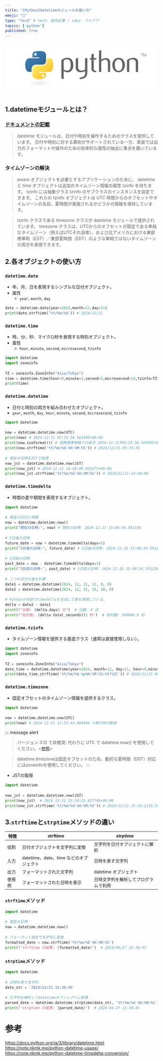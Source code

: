 ```yaml
---
title: "[Python]datetimeモジュールの使い方"
emoji: "🐡"
type: "tech" # tech: 技術記事 / idea: アイデア
topics: ['python']
published: true
---
```


![](/images/py_logo/python-logo-master-v3-TM.png)

## 1.datetimeモジュールとは？
### [ドキュメントの記載](https://docs.python.org/ja/3/library/datetime.html)
> datetime モジュールは、日付や時刻を操作するためのクラスを提供しています。
日付や時刻に対する算術がサポートされている一方、実装では出力のフォーマットや操作のための効率的な属性の抽出に重点を置いています。

### タイムゾーンの解決
> aware オブジェクトを必要とするアプリケーションのために、 datetime と time オブジェクトは追加のタイムゾーン情報の属性 tzinfo を持ちます。 tzinfo には抽象クラス tzinfo のサブクラスのインスタンスを設定できます。 これらの tzinfo オブジェクトは UTC 時間からのオフセットやタイムゾーンの名前、夏時間が実施されるかどうかの情報を保持しています。

>  tzinfo クラスである timezone クラスが datetime モジュールで提供されています。 timezone クラスは、UTCからのオフセットが固定である単純なタイムゾーン（例えばUTCそれ自体）、および北アメリカにおける東部標準時（EST）／東部夏時間（EDT）のような単純ではないタイムゾーンの両方を表現できます。

## 2.各オブジェクトの使い方
### `datetime.date`
- 年、月、日を表現するシンプルな日付オブジェクト。
- 属性
  - `year`, `month`, `day `

```py
date = datetime.date(year=2024,month=12,day=21)
print(date.strftime('%Y/%m/%d')) # 2024/12/21
```

### `datetime.time`
- 時、分、秒、マイクロ秒を表現する時刻オブジェクト。
- 属性
  -  `hour`, `minute`, `second`, `microsecond`, `tzinfo`

```py
import datetime
import zoneinfo

TZ = zoneinfo.ZoneInfo("Asia/Tokyo")
time = datetime.time(hour=9,minute=3,second=5,microsecond=10,tzinfo=TZ)
print(time)
```

### `datetime.datetime`
- 日付と時刻の両方を組み合わせたオブジェクト。
-  `year`, `month`, `day`, `hour`, `minute`, `second`, `microsecond`, `tzinfo`

```py
import datetime

now = datetime.datetime.now(UTC)
print(now) # 2024-12-21 05:33:36.563305+00:00
print(now.isoformat()) # 国際標準規格での表示 2024-12-21T05:33:36.563305+00:00
print(now.strftime('%Y/%m/%d-%H:%M:%S')) # 2024/12/21-05:33:36

# 現在の日時をJSTで取得
now_jst = datetime.datetime.now(JST)
print(now_jst) # 2024-12-21 14:40:00.835475+09:00
print(now_jst.strftime('%Y/%m/%d-%H:%M:%S')) # 2024/12/21-14:40:00
```

### `datetime.timedelta`
- 時間の差や期間を表現するオブジェクト。
```py
import datetime

# 現在の日付と時間
now = datetime.datetime.now()
print("現在の日時:", now) # 現在の日時: 2024-12-21 15:08:34.591238

# 5日後の日時
future_date = now + datetime.timedelta(days=5)
print("5日後の日時:", future_date) # 5日後の日時: 2024-12-26 15:08:34.591238

# 3日前の日時
past_date = now - datetime.timedelta(days=3)
print("3日前の日時:", past_date) # 3日前の日時: 2024-12-18 15:08:34.591238

# 二つの日付の差を計算
date1 = datetime.datetime(2024, 12, 21, 12, 0, 0)
date2 = datetime.datetime(2024, 12, 25, 18, 30, 0)

# Pythonが内部でtimedeltaを生成して差を表現している。
delta = date2 - date1
print(f"日数: {delta.days} 日")  # 日数: 4 日
print(f"総秒数: {delta.total_seconds()} 秒")  # 総秒数: 384600.0 秒
```


### `datetime.tzinfo`
- タイムゾーン情報を提供する基底クラス（通常は直接使用しない）。

```py
import datetime
import zoneinfo

TZ = zoneinfo.ZoneInfo("Asia/Tokyo")
date_time = datetime.datetime(year=2024, month=12, day=21, hour=9,minute=3,second=5,microsecond=10,tzinfo=TZ)
print(date_time.strftime('%Y/%m/%d-%p%H:%M:%S:%f(%Z)')) # 2024/12/21-AM09:03:05:000010(JST)
```

### `datetime.timezone`
- 固定オフセットのタイムゾーン情報を提供するクラス。
```py
import datetime

now = datetime.datetime.now(UTC)
print(now) # 2024-12-21 13:53:44.904444 ※実行時の数値
```
::: message alert
> バージョン 3.12 で非推奨: 代わりに UTC で datetime.now() を使用してください。<[参照](https://docs.python.org/ja/3/library/datetime.html#datetime.datetime.tzinfo:~:text=%E3%83%90%E3%83%BC%E3%82%B8%E3%83%A7%E3%83%B3%203.12%20%E3%81%A7%E9%9D%9E%E6%8E%A8%E5%A5%A8%3A%20%E4%BB%A3%E3%82%8F%E3%82%8A%E3%81%AB%20UTC%20%E3%81%A7%20datetime.now()%20%E3%82%92%E4%BD%BF%E7%94%A8%E3%81%97%E3%81%A6%E3%81%8F%E3%81%A0%E3%81%95%E3%81%84%E3%80%82)>

> datetime.timezoneは固定オフセットのため、動的な夏時間（DST）対応にはzoneinfoを使用してください。
:::

- JSTの取得
```py
import datetime

now_jst = datetime.datetime.now(JST)
print(now_jst)  # 2024-12-21 15:34:21.927748+09:00
print(now_jst.strftime('%Y/%m/%d-%H:%M:%S')) # 2024/12/21-15:34:2115:34:21
```
## 3.`strftime`と`strptime`メソッドの違い
| 特徴      | strftime                           | strptime                           |
|-----------|------------------------------------|------------------------------------|
| 役割      | 日付オブジェクトを文字列に変換     | 文字列を日付オブジェクトに解析     |
| 入力      | datetime、date、time などのオブジェクト | 日時を表す文字列                   |
| 出力      | フォーマットされた文字列           | datetime オブジェクト              |
| 使用例    | フォーマットされた日時を表示       | 日時文字列を解析してプログラムで利用 |

### `strftime`メソッド
```py
import datetime

# 現在の日時
now = datetime.datetime.now()

# フォーマット指定で文字列に変換
formatted_date = now.strftime('%Y/%m/%d %H:%M:%S')
print(f"strftime の結果: {formatted_date}")  # 2024/04/27 15:30:45
```

### `strptime`メソッド
```py
import datetime

# 日時を表す文字列
date_str = '2024/12/21 15:30:45'

# 文字列を解析してdatetimeオブジェクトに変換
parsed_date = datetime.datetime.strptime(date_str, '%Y/%m/%d %H:%M:%S')
print(f"strptime の結果: {parsed_date}")  # 2024-04-27 15:30:45
```

# 参考
https://docs.python.org/ja/3/library/datetime.html
https://note.nkmk.me/python-datetime-usage/
https://note.nkmk.me/python-datetime-timedelta-conversion/
